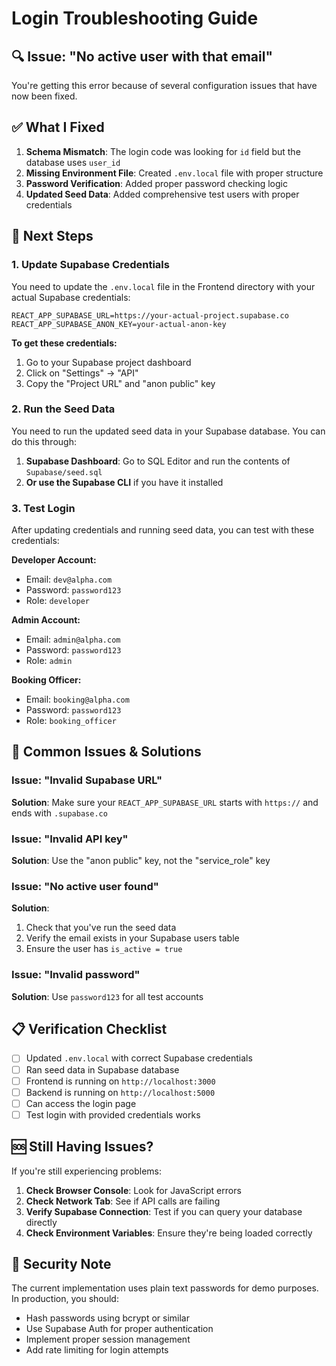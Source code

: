 # Login Troubleshooting Guide

## 🔍 Issue: "No active user with that email"

You're getting this error because of several configuration issues that have now been fixed.

## ✅ What I Fixed

1. **Schema Mismatch**: The login code was looking for `id` field but the database uses `user_id`
2. **Missing Environment File**: Created `.env.local` file with proper structure
3. **Password Verification**: Added proper password checking logic
4. **Updated Seed Data**: Added comprehensive test users with proper credentials

## 🚀 Next Steps

### 1. Update Supabase Credentials

You need to update the `.env.local` file in the Frontend directory with your actual Supabase credentials:

```env
REACT_APP_SUPABASE_URL=https://your-actual-project.supabase.co
REACT_APP_SUPABASE_ANON_KEY=your-actual-anon-key
```

**To get these credentials:**
1. Go to your Supabase project dashboard
2. Click on "Settings" → "API"
3. Copy the "Project URL" and "anon public" key

### 2. Run the Seed Data

You need to run the updated seed data in your Supabase database. You can do this through:

1. **Supabase Dashboard**: Go to SQL Editor and run the contents of `Supabase/seed.sql`
2. **Or use the Supabase CLI** if you have it installed

### 3. Test Login

After updating credentials and running seed data, you can test with these credentials:

**Developer Account:**
- Email: `dev@alpha.com`
- Password: `password123`
- Role: `developer`

**Admin Account:**
- Email: `admin@alpha.com`
- Password: `password123`
- Role: `admin`

**Booking Officer:**
- Email: `booking@alpha.com`
- Password: `password123`
- Role: `booking_officer`

## 🔧 Common Issues & Solutions

### Issue: "Invalid Supabase URL"
**Solution**: Make sure your `REACT_APP_SUPABASE_URL` starts with `https://` and ends with `.supabase.co`

### Issue: "Invalid API key"
**Solution**: Use the "anon public" key, not the "service_role" key

### Issue: "No active user found"
**Solution**: 
1. Check that you've run the seed data
2. Verify the email exists in your Supabase users table
3. Ensure the user has `is_active = true`

### Issue: "Invalid password"
**Solution**: Use `password123` for all test accounts

## 📋 Verification Checklist

- [ ] Updated `.env.local` with correct Supabase credentials
- [ ] Ran seed data in Supabase database
- [ ] Frontend is running on `http://localhost:3000`
- [ ] Backend is running on `http://localhost:5000`
- [ ] Can access the login page
- [ ] Test login with provided credentials works

## 🆘 Still Having Issues?

If you're still experiencing problems:

1. **Check Browser Console**: Look for JavaScript errors
2. **Check Network Tab**: See if API calls are failing
3. **Verify Supabase Connection**: Test if you can query your database directly
4. **Check Environment Variables**: Ensure they're being loaded correctly

## 🔐 Security Note

The current implementation uses plain text passwords for demo purposes. In production, you should:
- Hash passwords using bcrypt or similar
- Use Supabase Auth for proper authentication
- Implement proper session management
- Add rate limiting for login attempts
